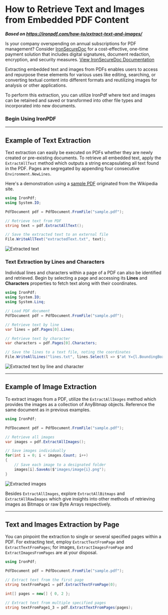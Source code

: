 # How to Retrieve Text and Images from Embedded PDF Content

***Based on <https://ironpdf.com/how-to/extract-text-and-images/>***


<div class="alert alert-info iron-variant-1" role="alert">
	Is your company overspending on annual subscriptions for PDF management? Consider <a href="https://ironsoftware.com/enterprise/securedoc/">IronSecureDoc</a> for a cost-effective, one-time payment solution that includes digital signatures, document redaction, encryption, and security measures. <a href="https://ironsoftware.com/enterprise/securedoc/docs/"> View IronSecureDoc Documentation</a>
</div>

Extracting embedded text and images from PDFs enables users to access and repurpose these elements for various uses like editing, searching, or converting textual content into different formats and reutilizing images for analysis or other applications.

To perform this extraction, you can utilize IronPdf where text and images can be retained and saved or transformed into other file types and incorporated into new documents.

<h3>Begin Using IronPDF</h3>

--------------------------------------

## Example of Text Extraction

Text extraction can easily be executed on PDFs whether they are newly created or pre-existing documents. To retrieve all embedded text, apply the `ExtractAllText` method which outputs a string encapsulating all text found in the PDF. Pages are segregated by appending four consecutive `Environment.NewLines`.

Here's a demonstration using a [sample PDF](https://ironpdf.com/static-assets/pdf/how-to/extract-text-and-images/sample.pdf) originated from the Wikipedia site.

```cs
using IronPdf;
using System.IO;

PdfDocument pdf = PdfDocument.FromFile("sample.pdf");

// Retrieve text from PDF
string text = pdf.ExtractAllText();

// Save the extracted text to an external file
File.WriteAllText("extractedText.txt", text);
```

<div class="content-img-align-center">
    <div class="center-image-wrapper">
         <img src="https://ironpdf.com/static-assets/pdf/how-to/extract-text-and-images/extract-text.webp" alt="Extracted text" class="img-responsive add-shadow">
    </div>
</div>

### Text Extraction by Lines and Characters

Individual lines and characters within a page of a PDF can also be identified and retrieved. Begin by selecting a page and accessing its **Lines** and **Characters** properties to fetch text along with their coordinates.

```cs
using IronPdf;
using System.IO;
using System.Linq;

// Load PDF document
PdfDocument pdf = PdfDocument.FromFile("sample.pdf");

// Retrieve text by line
var lines = pdf.Pages[0].Lines;

// Retrieve text by character
var characters = pdf.Pages[0].Characters;

// Save the lines to a text file, noting the coordinates
File.WriteAllLines("lines.txt", lines.Select(l => $"at Y={l.BoundingBox.Bottom:F2}: {l.Contents}"));
```

<div class="content-img-align-center">
    <div class="center-image-wrapper">
         <img src="https://ironpdf.com/static-assets/pdf/how-to/extract-text-and-images/extract-text-by-line-character.webp" alt="Extracted text by line and character" class="img-responsive add-shadow">
    </div>
</div>

<hr>

## Example of Image Extraction

To extract images from a PDF, utilize the `ExtractAllImages` method which provides the images as a collection of AnyBitmap objects. Reference the same document as in previous examples.

```cs
using IronPdf;

PdfDocument pdf = PdfDocument.FromFile("sample.pdf");

// Retrieve all images
var images = pdf.ExtractAllImages();

// Save images individually
for(int i = 0; i < images.Count; i++)
{
    // Save each image to a designated folder
    images[i].SaveAs($"images/image{i}.png");
}
```

<div class="content-img-align-center">
    <div class="center-image-wrapper">
         <img src="https://ironpdf.com/static-assets/pdf/how-to/extract-text-and-images/extract-images.webp" alt="Extracted images" class="img-responsive add-shadow">
    </div>
</div>

Besides `ExtractAllImages`, explore `ExtractAllBitmaps` and `ExtractAllRawImages` which give insights into other methods of retrieving images as Bitmaps or raw Byte Arrays respectively.

<hr>

## Text and Images Extraction by Page

You can pinpoint the extraction to single or several specified pages within a PDF. For extracting text, employ `ExtractTextFromPage` and `ExtractTextFromPages`; for images, `ExtractImagesFromPage` and `ExtractImagesFromPages` are at your disposal.

```cs
using IronPdf;

PdfDocument pdf = PdfDocument.FromFile("sample.pdf");

// Extract text from the first page
string textFromPage1 = pdf.ExtractTextFromPage(0);

int[] pages = new[] { 0, 2 };

// Extract text from multiple specified pages
string textFromPage1_3 = pdf.ExtractTextFromPages(pages);
```